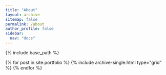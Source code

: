 ```yaml
---
title: "About"
layout: archive
sitemap: false
permalink: /about
author_profile: false
sidebar:
  nav: "docs"
---
```


{% include base_path %}

<div class="grid__wrapper">
  {% for post in site.portfolio %}
    {% include archive-single.html type="grid" %}
  {% endfor %}
</div>

